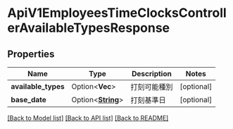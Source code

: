 # ApiV1EmployeesTimeClocksControllerAvailableTypesResponse

## Properties

Name | Type | Description | Notes
------------ | ------------- | ------------- | -------------
**available_types** | Option<**Vec<String>**> | 打刻可能種別 | [optional]
**base_date** | Option<[**String**](string.md)> | 打刻基準日 | [optional]

[[Back to Model list]](../README.md#documentation-for-models) [[Back to API list]](../README.md#documentation-for-api-endpoints) [[Back to README]](../README.md)


